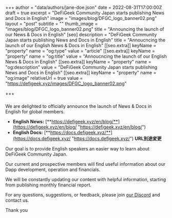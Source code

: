 +++
author = "data/authors/jane-doe.json"
date = 2022-08-31T17:00:00Z
draft = true
excerpt = "DeFiGeek Community Japan starts publishing News and Docs in English"
image = "images/blog/DFGC_logo_banner02.png"
layout = "post"
subtitle = ""
thumb_image = "images/blog/DFGC_logo_banner02.png"
title = "Announcing the launch of our News & Docs in English"
[seo]
description = "DeFiGeek Community Japan starts publishing News and Docs in English"
title = "Annoucncing the launch of our English News & Docs in English"
[[seo.extra]]
keyName = "property"
name = "og:type"
value = "article"
[[seo.extra]]
keyName = "property"
name = "og:title"
value = "Annoucncing the launch of our English News & Docs in English"
[[seo.extra]]
keyName = "property"
name = "og:description"
value = "DeFiGeek Community Japan starts publishing News and Docs in English"
[[seo.extra]]
keyName = "property"
name = "og:image"
relativeUrl = true
value = "https://defigeek.xyz/images/DFGC_logo_banner02.png"

+++
### 

We are delighted to officially announce the launch of News & Docs in English for global members.

*    **English News:** [**https://defigeek.xyz/en/blog/**](https://defigeek.xyz/en/blog/ "https://defigeek.xyz/en/blog/")
*    **English Docs:** [**https://docs.defigeek.xyz/**](https://docs.defigeek.xyz/ "https://docs.defigeek.xyz/") **URL別途変更**

Our goal is to provide English speakers an easier way to learn about DeFiGeek Community Japan. 

Our current and prospective members will find useful information about our Dapp development, operation and financials.

We will be constantly updating our content with helpful information, starting from publishing monthly financial report.

For any questions, suggestions, or feedback, please join [our Discord](https://discord.gg/FQYXqVBEnh) and contact us.

Thank you